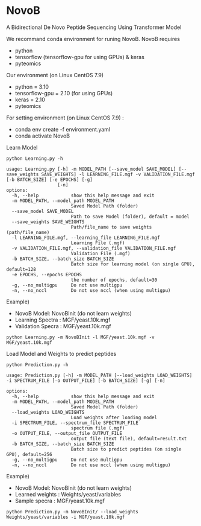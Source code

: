 # NovoB
A Bidirectional De Novo Peptide Sequencing Using Transformer Model

We recommand conda environment for runing NovoB.
NovoB requires
  - python
  - tensorflow (tensorflow-gpu for using GPUs) & keras
  - pyteomics

Our environment (on Linux CentOS 7.9)
  - python = 3.10
  - tensorflow-gpu = 2.10 (for using GPUs)
  - keras = 2.10
  - pyteomics

For setting environment (on Linux CentOS 7.9) :
  - conda env create -f environment.yaml
  - conda activate NovoB


Learn Model
```
python Learning.py -h

usage: Learning.py [-h] -m MODEL_PATH [--save_model SAVE_MODEL] [--save_weights SAVE_WEIGHTS] -l LEARNING_FILE.mgf -v VALIDATION_FILE.mgf [-b BATCH_SIZE] [-e EPOCHS] [-g]
                   [-n]
options:
  -h, --help            show this help message and exit
  -m MODEL_PATH, --model_path MODEL_PATH
                        Saved Model Path (folder)
  --save_model SAVE_MODEL
                        Path to save Model (folder), default = model
  --save_weights SAVE_WEIGHTS
                        Path/file_name to save weights (path/file_name)
  -l LEARNING_FILE.mgf, --learning_file LEARNING_FILE.mgf
                        Learning File (.mgf)
  -v VALIDATION_FILE.mgf, --validation_file VALIDATION_FILE.mgf
                        Validation File (.mgf)
  -b BATCH_SIZE, --batch_size BATCH_SIZE
                        Batch size for learning model (on single GPU), default=128
  -e EPOCHS, --epochs EPOCHS
                        the number of epochs, default=30
  -g, --no_multigpu     Do not use multigpu
  -n, --no_nccl         Do not use nccl (when using multigpu)
```

Example)
- NovoB Model: NovoBInit (do not learn weights)
- Learning Spectra : MGF/yeast.10k.mgf
- Validation Specra : MGF/yeast.10k.mgf
```
python Learning.py -m NovoBInit -l MGF/yeast.10k.mgf -v MGF/yeast.10k.mgf
```

Load Model and Weights to predict peptides
```
python Prediction.py -h

usage: Prediction.py [-h] -m MODEL_PATH [--load_weights LOAD_WEIGHTS] -i SPECTRUM_FILE [-o OUTPUT_FILE] [-b BATCH_SIZE] [-g] [-n]

options:
  -h, --help            show this help message and exit
  -m MODEL_PATH, --model_path MODEL_PATH
                        Saved Model Path (folder)
  --load_weights LOAD_WEIGHTS
                        Load weights after loading model
  -i SPECTRUM_FILE, --spectrum_file SPECTRUM_FILE
                        spectrum file (.mgf)
  -o OUTPUT_FILE, --output_file OUTPUT_FILE
                        output file (text file), default=result.txt
  -b BATCH_SIZE, --batch_size BATCH_SIZE
                        Batch size to predict peptides (on single GPU), default=256
  -g, --no_multigpu     Do not use multigpu
  -n, --no_nccl         Do not use nccl (when using multigpu)
```

Example)
- NovoB Model: NovoBInit (do not learn weights)
- Learned weights : Weights/yeast/variables
- Sample specra : MGF/yeast.10k.mgf
```
python Prediction.py -m NovoBInit/ --load_weights Weights/yeast/variables -i MGF/yeast.10k.mgf
```
